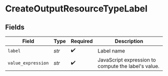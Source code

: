 # CreateOutputResourceTypeLabel


## Fields

| Field                                               | Type                                                | Required                                            | Description                                         |
| --------------------------------------------------- | --------------------------------------------------- | --------------------------------------------------- | --------------------------------------------------- |
| `label`                                             | *str*                                               | :heavy_check_mark:                                  | Label name                                          |
| `value_expression`                                  | *str*                                               | :heavy_check_mark:                                  | JavaScript expression to compute the label's value. |